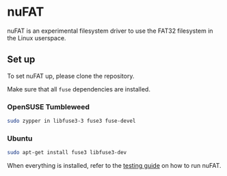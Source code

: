 # nuFAT

nuFAT is an experimental filesystem driver to use the FAT32 filesystem in the Linux userspace.

## Set up

To set nuFAT up, please clone the repository.

Make sure that all `fuse` dependencies are installed.

### OpenSUSE Tumbleweed

```sh
sudo zypper in libfuse3-3 fuse3 fuse-devel 
```

### Ubuntu

```sh
sudo apt-get install fuse3 libfuse3-dev
```

When everything is installed, refer to the [testing guide](./docs/testing.md) on how to run nuFAT.
